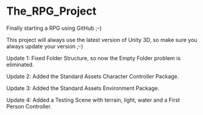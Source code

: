 # The_RPG_Project
Finally starting a RPG using GitHub ;-)

This project will always use the latest version of Unity 3D, so make sure you always update your version ;-)

Update 1: Fixed Folder Structure, so now the Empty Folder problem is eliminated.

Update 2: Added the Standard Assets Character Controller Package.

Update 3: Added the Standard Assets Environment Package.

Update 4: Added a Testing Scene with terrain, light, water and a First Person Controller.
